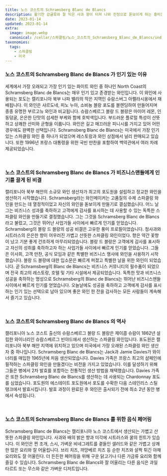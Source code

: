 ```yaml
---
title: 노스 코스트의 Schramsberg Blanc de Blancs
description: 활기찬 감귤류와 잘 익은 사과 향이 터져 나와 진정으로 돋보이게 하는 흥미진진하고 산뜻하며 생동감 넘치는 스파클링 와인입니다.
date: 2023-01-14
updated: 2023-01-14
extra:
  image: image.webp
  canonical: /cellar/스파클링/노스_코스트의_Schramsberg_Blanc_de_Blancs/index.md
taxonomies:
  tags: 
    - 스파클링
    - 미국
---
```



### 노스 코스트의 Schramsberg Blanc de Blancs 가 인기 있는 이유

세계에서 가장 오래되고 가장 인기 있는 화이트 와인 중 하나인 North Coast의 Schramsberg Blanc de Blancs는 매우 인기 있고 존경받는 와인입니다. 이 와인에 사용되는 포도는 캘리포니아 북부 나파 밸리의 작은 지역인 슈람스버그 아펠라시옹에서 재배됩니다. 이 와인은 샤르도네, 피노 누아, 소비뇽 블랑 포도를 블렌딩하여 만들어지며 종종 유명한 부르고뉴 와인과 비교됩니다. 슈람스베르그 블랑 드 블랑은 마이어 레몬, 인동덩굴, 은은한 단맛의 섬세한 부케와 함께 호박색입니다. 부드러운 플로럴 특성이 산뜻하고 상쾌한 산미와 균형을 이룹니다. 와인은 길고 매끄러운 피니시를 가지고 있어 어떤 경우에도 완벽한 선택입니다. Schramsberg Blanc de Blancs는 미국에서 가장 인기 있는 스파클링 와인 중 하나가 되었으며 레스토랑과 와인 상점에서 널리 판매되고 있습니다. 또한 1996년 프랑스 대통령을 위한 국빈 만찬을 포함하여 백악관에서 여러 차례 제공되었습니다.

&nbsp;  

### 노스 코스트의 Schramsberg Blanc de Blancs 가 비즈니스맨들에게 인기를 끌게 된 비결

캘리포니아 북부 해안의 소규모 와인 생산자가 최고의 포도원을 설립하고 정교한 와인을 생산하기 시작했습니다. Schramsberg라는 와인메이커는 고품질의 수제 스파클링 와인을 만드는 데 열정적이었고 자신의 와인을 돋보이게 만들기로 결심했습니다. 어느 날 그는 비즈니스 성과를 축하하고 고객에게 감사를 표시하는 데 사용할 수 있는 독특한 스파클링 와인을 만들기로 결정했습니다. 그는 그것을 Schramsberg Blanc de Blancs라고 불렀고, 그것은 뛰어난 사업가들 사이에서 빠르게 인기를 얻었습니다. Schramsberg의 블랑 드 블랑의 성공 비결은 고유한 풍미 프로필이었습니다. 청사과와 시트러스의 은은한 향이 어우러진 가볍고 산뜻한 스파클링 와인이었다. 향은 약간 꽃향이 났고 기분 좋게 건조하게 마무리되었습니다. 블랑 드 블랑은 고객에게 감사를 표시하고 자신의 성취를 축하하고자 하는 사업가들 사이에서 빠르게 인기를 얻었습니다. 그들은 이사회, 고객 만찬, 공식 모임과 같은 특별한 비즈니스 행사에 와인을 사용하기 시작했습니다. 블랑 드 블랑에 대한 입소문은 빠르게 퍼졌고 특별한 날을 위한 와인이 되었습니다. 곧 Schramsberg의 Blanc de Blancs는 비즈니스 커뮤니티의 필수품이 되었으며 전국 최고의 레스토랑, 호텔 및 기타 시설에서 제공되었습니다. 독특한 맛과 비즈니스 성공을 축하하는 명성으로 Schramsberg의 Blanc de Blancs는 뛰어난 비즈니스맨들 사이에서 빠르게 인기를 얻었습니다. 오늘날에도 성공을 축하하고 고객에게 감사를 표시하는 인기 있는 선택으로 남아 있으며 좋은 와인 한 잔을 감사하는 모든 사람들이 계속해서 즐기고 있습니다.

&nbsp;  

### 노스 코스트의 Schramsberg Blanc de Blancs 의 역사

캘리포니아 노스 코스트 출신의 슈람스베르그 블랑 드 블랑은 제이콥 슈람이 1862년 설립한 와이너리인 슈람스베르그 빈야드에서 생산하는 스파클링 와인입니다. 포도원은 캘리포니아 북부 해안 지역에 위치하고 있으며 미국에서 가장 오래된 스파클링 와인 생산자 중 하나입니다. Schramsberg Blanc de Blancs는 Jack과 Jamie Davies가 와이너리를 매입한 1965년에 처음 생산되었습니다. Davies 가족은 프랑스 최고의 샴페인에 필적하는 스파클링 와인을 만들겠다는 비전을 가지고 있었습니다. 이를 달성하기 위해 그들은 병에서 2차 발효를 포함하는 전통적인 생산 방법을 채택했습니다. Davies 가족은 또한 Schramsberg Blanc de Blancs를 생산하는 데 사용되는 Chardonnay 포도를 심었습니다. 포도원의 에스테이트 포도원에서 포도를 수확한 다음 스테인리스 스틸 탱크에서 발효시킵니다. 발효 과정이 완료된 후 와인은 출시되기 전에 최소 2년 동안 병에서 숙성됩니다.

&nbsp;  

### 노스 코스트의 Schramsberg Blanc de Blancs 를 위한 음식 페어링

Schramsberg Blanc de Blancs는 캘리포니아 노스 코스트에서 생산되는 가볍고 산뜻한 스파클링 와인입니다. 사과와 배의 밝은 향과 미각에 시트러스와 꿀의 힌트가 있습니다. 이 와인은 찐 조개, 스시, 가벼운 비네그레트를 곁들인 샐러드와 같은 가볍고 상쾌한 많은 요리와 잘 어울립니다. 브리 치즈, 까망베르 치즈 등 순한 치즈와 살짝 튀긴 야채 요리와도 잘 어울린다. 더 든든한 페어링을 위해 구운 닭고기나 다른 가금류 요리와 함께 즐길 수 있습니다. Schramsberg Blanc de Blancs와 잘 어울리는 다른 음식은 과일 타르트 또는 무스와 같은 가벼운 디저트입니다.

&nbsp;  
